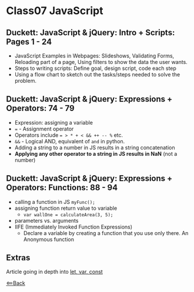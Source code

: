 # Class07 JavaScript

## Duckett: JavaScript & jQuery: Intro + Scripts: Pages 1 - 24

- JavaScript Examples in Webpages: Slideshows, Validating Forms, Reloading part of a page, Using filters to show the data the user wants.
- Steps to writing scripts: Define goal, design script, code each step
- Using a flow chart to sketch out the tasks/steps needed to solve the problem.

## Duckett: JavaScript & jQuery: Expressions + Operators: 74 - 79

- Expression: assigning a variable
- `=` - Assignment operator
- Operators include `= > * + < && ++ -- %` etc.
- `&&` - Logical AND, equivalent of `and` in python.
- Adding a string to a number in JS results in a string concatenation
- **Applying any other operator to a string in JS results in NaN** (not a number)

## Duckett: JavaScript & jQuery: Expressions + Operators: Functions: 88 - 94

- calling a function in JS `myFunc();`
- assigning function return value to variable
  - `var wallOne = calculateArea(3, 5);`
- parameters vs. arguments
- IIFE (Immediately Invoked Function Expressions)
  - Declare a variable by creating a function that you use only there. An Anonymous function

## Extras

Article going in depth into [let, var, const](https://www.freecodecamp.org/news/var-let-and-const-whats-the-difference/)

[<==Back](README.md)
